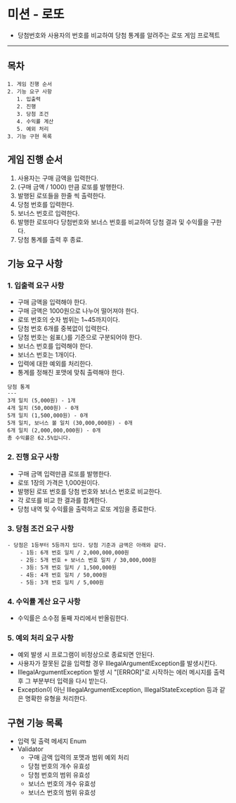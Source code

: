 # 미션 - 로또
- 당첨번호와 사용자의 번호를 비교하여 당첨 통계를 알려주는 로또 게임 프로젝트

---

## 목차
~~~
1. 게임 진행 순서
2. 기능 요구 사항
   1. 입출력
   2. 진행
   3. 당첨 조건
   4. 수익률 계산
   5. 예외 처리
3. 기능 구현 목록
~~~

## 게임 진행 순서
1. 사용자는 구매 금액을 입력한다.
2. (구매 금액 / 1000) 만큼 로또를 발행한다.
3. 발행된 로또들을 한줄 씩 출력한다.
4. 당첨 번호를 입력한다.
5. 보너스 번호르 입력한다.
7. 발행한 로또마다 당첨번호와 보너스 번호를 비교하여 당첨 결과 및 수익률을 구한다.
8. 당첨 통계를 출력 후 종료.

## 기능 요구 사항
### 1. 입출력 요구 사항
- 구매 금액을 입력해야 한다.
- 구매 금액은 1000원으로 나누어 떨어져야 한다.
- 로또 번호의 숫자 범위는 1~45까지이다.
- 당첨 번호 6개를 중복없이 입력한다.
- 당첨 번호는 쉼표(,)를 기준으로 구분되어야 한다.
- 보너스 번호를 입력해야 한다.
- 보너스 번호는 1개이다.
- 입력에 대한 예외를 처리한다.
- 통계를 정해진 포맷에 맞춰 출력해야 한다.
~~~ 
당첨 통계
---
3개 일치 (5,000원) - 1개
4개 일치 (50,000원) - 0개
5개 일치 (1,500,000원) - 0개
5개 일치, 보너스 볼 일치 (30,000,000원) - 0개
6개 일치 (2,000,000,000원) - 0개
총 수익률은 62.5%입니다.
~~~

### 2. 진행 요구 사항
- 구매 금액 입력만큼 로또를 발행한다.
- 로또 1장의 가격은 1,000원이다.
- 발행된 로또 번호를 당첨 번호와 보너스 번호로 비교한다.
- 각 로또를 비교 한 결과를 합계한다.
- 당첨 내역 및 수익률을 출력하고 로또 게임을 종료한다.

### 3. 당첨 조건 요구 사항
~~~
- 당첨은 1등부터 5등까지 있다. 당첨 기준과 금액은 아래와 같다.
    - 1등: 6개 번호 일치 / 2,000,000,000원
    - 2등: 5개 번호 + 보너스 번호 일치 / 30,000,000원
    - 3등: 5개 번호 일치 / 1,500,000원
    - 4등: 4개 번호 일치 / 50,000원
    - 5등: 3개 번호 일치 / 5,000원
~~~

### 4. 수익률 계산 요구 사항
- 수익률은 소수점 둘째 자리에서 반올림한다.

### 5. 예외 처리 요구 사항
- 예외 발생 시 프로그램이 비정상으로 종료되면 안된다.
- 사용자가 잘못된 값을 입력할 경우 IllegalArgumentException를 발생시킨다.
- IllegalArgumentException 발생 시 "[ERROR]"로 시작하는 에러 메시지를 출력 후 그 부분부터 입력을 다시 받는다.
- Exception이 아닌 IllegalArgumentException, IllegalStateException 등과 같은 명확한 유형을 처리한다.

## 구현 기능 목록
- 입력 및 출력 메세지 Enum
- Validator 
  - 구매 금액 입력의 포맷과 범위 예외 처리
  - 당첨 번호의 개수 유효성
  - 당첨 번호의 범위 유효성
  - 보너스 번호의 개수 유효성
  - 보너스 번호의 범위 유효성